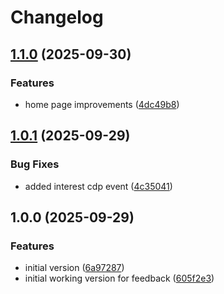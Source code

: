 # Changelog

## [1.1.0](https://github.com/HCL-CDP-TA/telco-industry/compare/v1.0.1...v1.1.0) (2025-09-30)


### Features

* home page improvements ([4dc49b8](https://github.com/HCL-CDP-TA/telco-industry/commit/4dc49b84e1a36e65653741ececb455987eedb421))

## [1.0.1](https://github.com/HCL-CDP-TA/telco-industry/compare/v1.0.0...v1.0.1) (2025-09-29)


### Bug Fixes

* added interest cdp event ([4c35041](https://github.com/HCL-CDP-TA/telco-industry/commit/4c35041296c991e0f24134c60250a97d5b1fa83f))

## 1.0.0 (2025-09-29)


### Features

* initial version ([6a97287](https://github.com/HCL-CDP-TA/telco-industry/commit/6a9728727b6d6ddfdcff0fbd983300c9edf45a23))
* initial working version for feedback ([605f2e3](https://github.com/HCL-CDP-TA/telco-industry/commit/605f2e364a53d42d3a2d29262af1e8669268001b))
